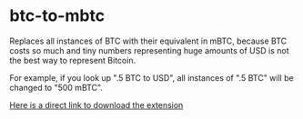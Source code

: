btc-to-mbtc
=============

Replaces all instances of BTC with their equivalent in mBTC, because BTC costs so much and tiny numbers representing huge amounts of USD is not the best way to represent Bitcoin.

For example, if you look up ".5 BTC to USD", all instances of ".5 BTC" will be changed to "500 mBTC".

[Here is a direct link to download the extension](https://github.com/kevin-fang/btc-to-mbtc/raw/master/btc-to-mbtc.crx)
